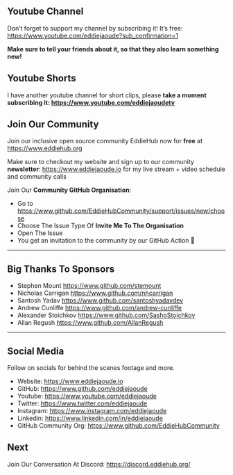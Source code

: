 ## Youtube Channel
Don’t forget to support my channel by subscribing it! It’s free: https://www.youtube.com/eddiejaoude?sub_confirmation=1

**Make sure to tell your friends about it, so that they also learn something new!**

## Youtube Shorts
I have another youtube channel for short clips, please **take a moment subscribing it: https://www.youtube.com/eddiejaoudetv**

## Join Our Community
Join our inclusive open source community EddieHub now for **free** at https://www.eddiehub.org

Make sure to checkout my website and sign up to our community **newsletter**: https://www.eddiejaoude.io for my live stream + video schedule and community calls

Join Our **Community GitHub Organisation**:

- Go to https://www.github.com/EddieHubCommunity/support/issues/new/choose 
- Choose The Issue Type Of **Invite Me To The Organisation**
- Open The Issue
- You get an invitation to the community by our GitHub Action 🎉

---------------------------------------------------------------------------------------------------

## Big Thanks To Sponsors

- Stephen Mount https://www.github.com/stemount
- Nicholas Carrigan https://www.github.com/nhcarrigan
- Santosh Yadav https://www.github.com/santoshyadavdev
- Andrew Cunliffe https://www.github.com/andrew-cunliffe
- Alexander Stoichkov https://www.github.com/SashoStoichkov
- Allan Regush https://www.github.com/AllanRegush

---------------------------------------------------------------------------------------------------

## Social Media
Follow on socials for behind the scenes footage and more.

- Website: https://www.eddiejaoude.io 
- GitHub: https://www.github.com/eddiejaoude
- Youtube: https://www.youtube.com/eddiejaoude
- Twitter: https://www.twitter.com/eddiejaoude
- Instagram: https://www.instagram.com/eddiejaoude
- Linkedin: https://www.linkedin.com/in/eddiejaoude
- GitHub Community Org: https://www.github.com/EddieHubCommunity

## Next
Join Our Conversation At Discord: https://discord.eddiehub.org/
